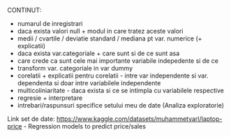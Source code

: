 CONTINUT:
- numarul de inregistrari
- daca exista valori null + modul in care tratez aceste valori
- medii / cvartile / deviatie standard / mediana pt var. numerice (+ explicatii)
- daca exista var.categoriale + care sunt si de ce sunt asa
- care crede ca sunt cele mai importante variabile indepedente si de ce
- transform var. categoriale in var dummy
- corelatii + explicatii pentru corelatii - intre var independente si var. dependenta si doar intre variabilele independente
- multicoliniaritate - daca exista si ce se intimpla cu variabilele respective
- regresie + interpretare
- intrebari/raspunsuri specifice setului meu de date (Analiza exploratorie)

Link set de date: https://www.kaggle.com/datasets/muhammetvarl/laptop-price - Regression models to predict price/sales

